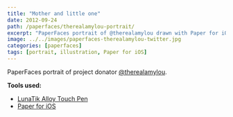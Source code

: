 ```yaml
---
title: "Mother and little one"
date: 2012-09-24
path: /paperfaces/therealamylou-portrait/
excerpt: "PaperFaces portrait of @therealamylou drawn with Paper for iOS on an iPad."
image: ../../images/paperfaces-therealamylou-twitter.jpg
categories: [paperfaces]
tags: [portrait, illustration, Paper for iOS]
---
```


PaperFaces portrait of project donator [@therealamylou](https://twitter.com/therealamylou).

**Tools used:**

- [LunaTik Alloy Touch Pen](https://www.amazon.com/gp/product/B00821TR7G/ref=as_li_ss_tl?ie=UTF8&tag=mademist-20&linkCode=as2&camp=1789&creative=390957&creativeASIN=B00821TR7G)
- [Paper for iOS](https://paper.bywetransfer.com/)

